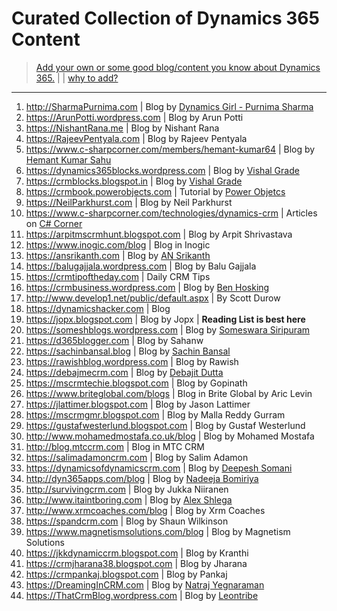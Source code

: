 # Curated Collection of Dynamics 365 Content

> [Add your own or some good blog/content you know about Dynamics 365.](add.md) | | [why to add?](why.md)

---
1. http://SharmaPurnima.com | Blog by [Dynamics Girl - Purnima Sharma](https://in.linkedin.com/in/purnima-sharma-17b014b2)
1. https://ArunPotti.wordpress.com | Blog by Arun Potti
1. https://NishantRana.me | Blog by Nishant Rana
1. https://RajeevPentyala.com | Blog by Rajeev Pentyala
1. https://www.c-sharpcorner.com/members/hemant-kumar64 | Blog by [Hemant Kumar Sahu](https://www.linkedin.com/in/hemant-kumar-005a7b58)
1. https://dynamics365blocks.wordpress.com | Blog by [Vishal Grade](https://www.linkedin.com/in/dynamics365blocks/)
1. https://crmblocks.blogspot.in | Blog by [Vishal Grade](https://www.linkedin.com/in/dynamics365blocks/)
1. https://crmbook.powerobjects.com | Tutorial by [Power Objetcs](https://powerobjects.com/)
1. https://NeilParkhurst.com | Blog by Neil Parkhurst
1. https://www.c-sharpcorner.com/technologies/dynamics-crm | Articles on [C# Corner](https://www.c-sharpcorner.com)
1. https://arpitmscrmhunt.blogspot.com | Blog by Arpit Shrivastava
1. https://www.inogic.com/blog | Blog in Inogic
1. https://ansrikanth.com | Blog by [AN Srikanth](https://www.linkedin.com/in/nagasrikanthalluri/)
1. https://balugajjala.wordpress.com | Blog by Balu Gajjala
1. https://crmtipoftheday.com | Daily CRM Tips 
1. https://crmbusiness.wordpress.com | Blog by [Ben Hosking](https://www.linkedin.com/in/benhosking/)
1. http://www.develop1.net/public/default.aspx | By Scott Durow 
1. https://dynamicshacker.com | Blog
1. https://jopx.blogspot.com | Blog by Jopx | **Reading List is best here**
1. https://someshblogs.wordpress.com | Blog by [Someswara Siripuram](https://www.linkedin.com/in/someswara-siripuram-127b3644/)
1. https://d365blogger.com | Blog by Sahanw
1. https://sachinbansal.blog | Blog by [Sachin Bansal](https://www.linkedin.com/in/bansal111089/)
1. https://rawishblog.wordpress.com | Blog by Rawish
1. https://debajmecrm.com | Blog by [Debajit Dutta](https://www.linkedin.com/in/debajdu/)
1. https://mscrmtechie.blogspot.com | Blog by Gopinath
1. https://www.briteglobal.com/blogs | Blog in Brite Global by Aric Levin
1. https://jlattimer.blogspot.com | Blog by Jason Lattimer
1. https://mscrmgmr.blogspot.com | Blog by Malla Reddy Gurram
1. https://gustafwesterlund.blogspot.com | Blog by Gustaf Westerlund
1. http://www.mohamedmostafa.co.uk/blog | Blog by Mohamed Mostafa
1. http://blog.mtccrm.com | Blog in MTC CRM
1. https://salimadamoncrm.com | Blog by Salim Adamon
1. https://dynamicsofdynamicscrm.com | Blog by [Deepesh Somani](https://www.linkedin.com/in/deepesh-somani-00296932/)
1. http://dyn365apps.com/blog | Blog by [Nadeeja Bomiriya](https://www.linkedin.com/in/nadeeja/)
1. http://survivingcrm.com | Blog by Jukka Niiranen
1. http://www.itaintboring.com | Blog by [Alex Shlega](https://www.linkedin.com/in/alexandershlega/)
1. http://www.xrmcoaches.com/blog | Blog by Xrm Coaches
1. https://spandcrm.com | Blog by Shaun Wilkinson
1. https://www.magnetismsolutions.com/blog | Blog by Magnetism Solutions
1. https://jkkdynamiccrm.blogspot.com | Blog by Kranthi
1. https://crmjharana38.blogspot.com | Blog by Jharana
1. https://crmpankaj.blogspot.com | Blog by Pankaj
1. https://DreamingInCRM.com | Blog by [Natraj Yegnaraman](https://www.linkedin.com/in/natrajyegnaraman/)
1. https://ThatCrmBlog.wordpress.com | Blog by [Leontribe](https://twitter.com/leontribe)
